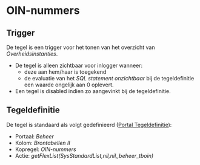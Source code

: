 # OIN-nummers

## Trigger

De tegel is een trigger voor het tonen van het overzicht van *Overheidsinstanties*.

- De tegel is alleen zichtbaar voor inlogger wanneer:
  - deze aan hem/haar is toegekend
  - de evaluatie van het *SQL statement onzichtbaar* bij de tegeldefinitie een waarde ongelijk aan 0 oplevert.
- Een tegel is disabled indien zo aangevinkt bij de tegeldefinitie.

## Tegeldefinitie

De tegel is standaard als volgt gedefinieerd ([Portal Tegeldefinitie](../../../../instellen_inrichten/portaldefinitie/portal_tegel.md)):

- Portaal: *Beheer*
- Kolom: *Brontabellen II*
- Kopregel: *OIN-nummers*
- Actie: *getFlexList(SysStandardList,nil,nil,,beheer_tboin)*
